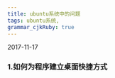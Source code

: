 ```yaml
---
title: ubuntu系统中的问题
tags: ubuntu系统,
grammar_cjkRuby: true
---
```

2017-11-17
### **1.如何为程序建立桌面快捷方式**
